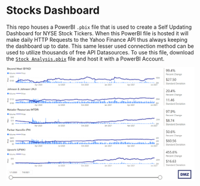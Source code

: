 # Stocks Dashboard

This repo houses a PowerBI `.pbix` file that is used to create a Self Updating Dashboard for NYSE Stock Tickers. When this PowerBI file is hosted it will make daily HTTP Requests to the Yahoo Finance API thus always keeping the dashboard up to date. This same lesser used connection method can be used to utilize thousands of free API Datasources. To use this file, download the [`Stock Analysis.pbix`](Stock&#32;Analysis.pbix) file and host it with a PowerBI Account.

<p align="center">
  <img width="auto" src="dashboard.PNG" alt="Header">
</p>
